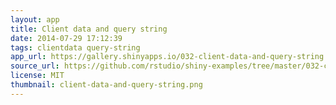 ```yaml
---
layout: app
title: Client data and query string
date: 2014-07-29 17:12:39
tags: clientdata query-string
app_url: https://gallery.shinyapps.io/032-client-data-and-query-string
source_url: https://github.com/rstudio/shiny-examples/tree/master/032-client-data-and-query-string
license: MIT
thumbnail: client-data-and-query-string.png
---
```

